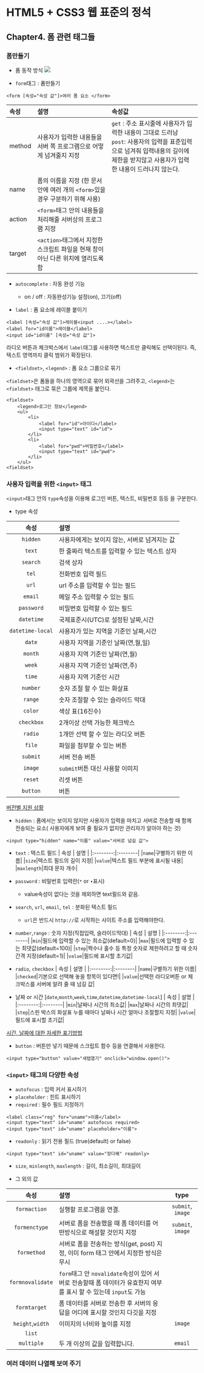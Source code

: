 # HTML5 + CSS3 웹 표준의 정석

## Chapter4. 폼 관련 태그들

### 폼만들기

* 폼 동작 방식
![](https://simfatic.com/forms/help/v40/form-working.jpg)

* `form`태그 : 폼만들기
```erb
<form [속성="속성 값"]>여러 폼 요소 </form>
```

| 속성 | 설명 |속성값|
|:--------|:--------|:--------|
|method|사용자가 입력한 내용들을 서버 쪽 프로그램으로 어떻게 넘겨줄지 지정|`get` : 주소 표시줄에 사용자가 입력한 내용이 그대로 드러남 <br> `post`: 사용자의 입력을 표준입력으로 넘겨줘 입력내용의 길이에 제한을 받지않고 사용자가 입력한 내용이 드러나지 않는다.|
|name|폼의 이름을 지정 (한 문서 안에 여러 개의 `<form>`있을 경우 구분하기 위해 사용)||
|action|`<form>`태그 안의 내용들을 처리해줄 서버상의 프로그램 지정||
|target|`<action>`태그에서 지정한 스크립트 파일을 현재 창이 아닌 다른 위치에 열리도록 함||

* `autocomplete` : 자동 완성 기능
	* on / off : 자동완성기능 설정(on), 끄기(off)

* `label` : 폼 요소에 레이블 붙이기
```erb
<label [속성="속성 값"]>레이블<input ....></label>
<label for="id이름">레이블</label>
<input id="id이름" [속성="속성 값"]>
```

라디오 버튼과 체크박스에서 `label`태그를 사용하면 텍스트만 클릭해도 선택이된다. 즉, 텍스트 영역까지 클릭 범위가 확장된다.

* `<fieldset>`, `<legend>` : 폼 요소 그룹으로 묶기

`<fieldset>`은 폼들을 하나의 영역으로 묶어 외곽선을 그려주고, `<legend>`는 `<fieldset>` 태그로 묶은 그룹에 제목을 붙인다.
```erb
<fieldset>
	<legend>로그인 정보</legend>
	<ul>
		<li>
			<label for="id">아이디</label>
			<input type="text" id="id">
		</li>
		<li>
			<label for="pwd">비밀번호</label>
			<input type="text" id="pwd">
		</li>
	</ul>
<fieldset>
```

### 사용자 입력을 위한 `<input>` 태그

`<input>`태그 안의 `type`속성을 이용해 로그인 버튼, 텍스트, 비밀번호 등등 을 구분한다.

* type 속성

| 속성 | 설명 |
|:--------:|:--------|
|`hidden`|사용자에게는 보이지 않는, 서버로 넘겨지는 값|
|`text`|한 줄짜리 텍스트를 입력할 수 있는 텍스트 상자|
|`search`|검색 상자|
|`tel`|전화번호 입력 필드|
|`url`|url 주소를 입력할 수 있는 필드|
|`email`|메일 주소 입력할 수 있는 필드|
|`password`|비밀번호 입력할 수 있는 필드|
|`datetime`|국제표준시(UTC)로 설정된 날짜,시간|
|`datetime-local`|사용자가 있는 지역을 기준인 날짜,시간|
|`date`|사용자 지역을 기준인 날짜(연,월,일)|
|`month`|사용자 지역 기준인 날짜(연,월)|
|`week`|사용자 지역 기준인 날짜(연,주)|
|`time`|사용자 지역 기준인 시간|
|`number`|숫자 조절 할 수 있는 화살표|
|`range`|숫자 조절할 수 있는 슬라이드 막대|
|`color`|색상 표(16진수)|
|`checkbox`|2개이상 선택 가능한 체크박스|
|`radio`|1개만 선택 할 수 있는 라디오 버튼|
|`file`|파일을 첨부할 수 있는 버튼|
|`submit`|서버 전송 버튼|
|`image`|`submit`버튼 대신 사용할 이미지|
|`reset`|리셋 버튼|
|`button`|버튼|

[버전별 지원 상황](http://caniuse.com)

* `hidden` : 폼에서는 보이지 않지만 사용자가 입력을 마치고 서버로 전송할 때 함께 전송되는 요소( 사용자에게 보여 줄 필요가 없지만 관리자가 알아야 하는 것)
```erb
<input type="hidden" name="이름" value="서버로 넘길 값">
```

* `text` : 텍스트 필드
| 속성 | 설명 |
|:--------:|:--------|
|`name`|구별하기 위한 이름|
|`size`|텍스트 필드의 길이 지정|
|`value`|텍스트 필드 부분에 표시될 내용|
|`maxlength`|최대 문자 개수|

* `password` : 비밀번호 입력란(`*` or `∙`표시)
	* value속성이 없다는 것을 제외하면 text필드와 같음.

* `search`, `url`, `email`, `tel` : 분화된 텍스트 필드
	* `url`은 반드시 `http://`로 시작하는 사이트 주소를 입력해야한다.

* `number`,`range` : 숫자 지정(직접입력, 슬라이드막대)
| 속성 | 설명 |
|:--------:|:--------|
|`min`|필드에 입력할 수 있는 최소값(default=0)|
|`max`|필드에 입력할 수 있는 최댓값(default=100)|
|`step`|짝수나 홀수 등 특정 숫자로 제한하려고 할 때 숫자 간격 지정(default=1)|
|`value`|필드에 표시할 초기값|

* `radio`, `checkbox`
| 속성 | 설명 |
|:--------:|:--------|
|`name`|구별하기 위한 이름|
|`checked`|기본으로 선택해 놓을 항목이 있다면!|
|`value`|선택한 라디오버튼 or 체크박스를 서버에 알려 줄 때 넘길 값|

* 날짜 or 시간 [`date`,`month`,`week`,`time`,`datetime`,`datetime-local`]
| 속성 | 설명 |
|:--------:|:--------|
|`min`|날짜나 시간의 최소값|
|`max`|날짜나 시간의 최댓값|
|`step`|스핀 박스의 화살표 누를 때마다 날짜나 시간 얼마나 조절할지 지정|
|`value`|필드에 표시할 초기값|

[시간, 날짜에 대한 자세한 표기방법](https://www.w3.org/TR/html51/infrastructure.html#global-date-and-time)

* `button` : 버튼만 넣기 때문에 스크립트 함수 등을 연결해서 사용한다.
```erb
<input type="button" value="새탭열기" onclick="window.open()">
```

### `<input>` 태그의 다양한 속성

* `autofocus` : 입력 커서 표시하기
* `placeholder` : 힌트 표시하기
* `required` : 필수 필드 지정하기
```erb
<label class="reg" for="uname">이름</label>
<input type="text" id="uname" autofocus required>
<input type="text" id="uname" placeholder="이름">
```

* `readonly` : 읽기 전용 필드 (true(default) or false)
```erb
<input type="text" id="uname" value="정다혜" readonly>
```

* `size`, `minlength`, `maxlength` : 길이, 최소길이, 최대길이

* 그 외의 값

| 속성 | 설명 |type|
|:--------:|:--------|:--------:|
|`formaction`|실행할 프로그램을 연결.|`submit`, `image`|
|`formenctype`|서버로 폼을 전송했을 때 폼 데이터를 어떤방식으로 해설할 것인지 지정|`submit`, `image`|
|`formethod`|서버로 폼을 전송하는 방식(get, post) 지정, 이미 form 태그 안에서 지정한 방식은 무시||
|`formnovalidate`|`form`태그 안 `novalidate`속성이 있어 서버로 전송할때 폼 데이터가 유효한지 여부를 표시 할 수 있는데 `input`도 가능||
|`formtarget`|폼 데이터를 서버로 전송한 후 서버의 응답을 어디에 표시할 것인지 다깃을 지정|
|`height`,`width`|이미지의 너비와 높이를 지정|`image`||
|`list`|<datalist>에 미리 정의해 놓은 옵션 값을 <input>안에 나열해 보여준다.|
|`multiple`|두 개 이상의 값을 입력합니다.|`email`|

### 여러 데이터 나열해 보여 주기


